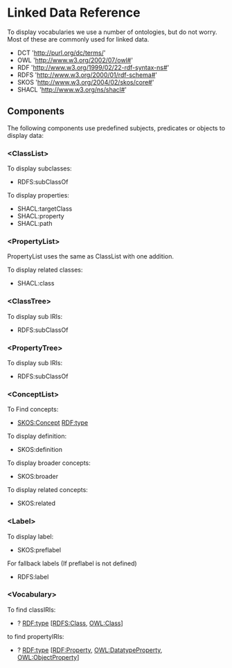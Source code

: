 # Linked Data Reference

To display vocabularies we use a number of ontologies, but do not worry. Most of these are commonly used for linked data.

- DCT 'http://purl.org/dc/terms/'
- OWL 'http://www.w3.org/2002/07/owl#'
- RDF 'http://www.w3.org/1999/02/22-rdf-syntax-ns#'
- RDFS 'http://www.w3.org/2000/01/rdf-schema#'
- SKOS 'http://www.w3.org/2004/02/skos/core#'
- SHACL 'http://www.w3.org/ns/shacl#'

## Components

The following components use predefined subjects, predicates or objects to display data:

### &lt;ClassList>

To display subclasses:
- RDFS:subClassOf

To display properties:
- SHACL:targetClass
- SHACL:property
- SHACL:path

### &lt;PropertyList>

PropertyList uses the same as ClassList with one addition.

To display related classes:
- SHACL:class
  
### &lt;ClassTree>

To display sub IRIs:
- RDFS:subClassOf
  
### &lt;PropertyTree>

To display sub IRIs:
- RDFS:subClassOf

### &lt;ConceptList>

To Find concepts:
- <SKOS:Concept> <RDF:type>

To display definition:
- SKOS:definition

To display broader concepts:
- SKOS:broader

To display related concepts:
- SKOS:related

### &lt;Label>

To display label:
- SKOS:preflabel

For fallback labels (If preflabel is not defined)
- RDFS:label

### &lt;Vocabulary>

To find classIRIs:
- ? <RDF:type> [<RDFS:Class>, <OWL:Class>]

to find propertyIRIs:
- ? <RDF:type> [<RDF:Property>, <OWL:DatatypeProperty>, <OWL:ObjectProperty>]
